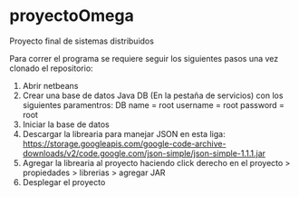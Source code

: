 # proyectoOmega
Proyecto final de sistemas distribuidos

Para correr el programa se requiere seguir los siguientes pasos una vez clonado el repositorio:
1) Abrir netbeans
2) Crear una base de datos Java DB (En la pestaña de servicios) con los siguientes paramentros:
  DB name = root
  username = root
  password = root 
3) Iniciar la base de datos
4) Descargar la librearia para manejar JSON en esta liga: https://storage.googleapis.com/google-code-archive-downloads/v2/code.google.com/json-simple/json-simple-1.1.1.jar
5) Agregar la librearia al proyecto haciendo click derecho en el proyecto > propiedades > librerias > agregar JAR 
6) Desplegar el proyecto
